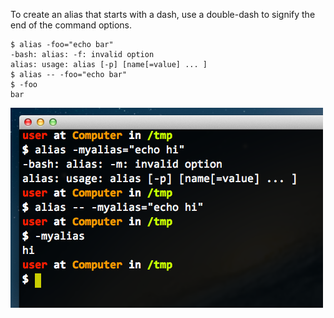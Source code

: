 To create an alias that starts with a dash, use a double-dash to signify the end of the command options.
```
$ alias -foo="echo bar"
-bash: alias: -f: invalid option
alias: usage: alias [-p] [name[=value] ... ]
$ alias -- -foo="echo bar"
$ -foo
bar
```

<img alt="" src="/img/uploads/2014-01/bash-alias-starting-with-dash.png" />